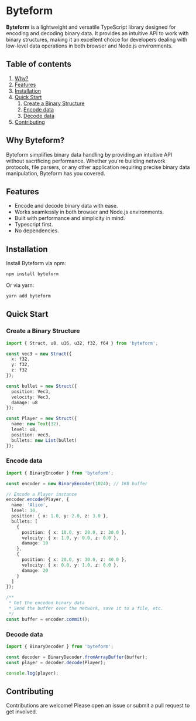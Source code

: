 # Byteform

**Byteform** is a lightweight and versatile TypeScript library designed for encoding and decoding binary data. It provides an intuitive API to work with binary structures, making it an excellent choice for developers dealing with low-level data operations in both browser and Node.js environments.

## Table of contents
1. [Why?](#why-byteform)
2. [Features](#features)
3. [Installation](#installation)
4. [Quick Start](#quick-start)
    1. [Create a Binary Structure](#create-a-binary-structure)
    2. [Encode data](#encode-data)
    3. [Decode data](#decode-data)
5. [Contributing](#contributing)

## Why Byteform?

Byteform simplifies binary data handling by providing an intuitive API without sacrificing performance. Whether you're building network protocols, file parsers, or any other application requiring precise binary data manipulation, Byteform has you covered.

## Features

- Encode and decode binary data with ease.
- Works seamlessly in both browser and Node.js environments.
- Built with performance and simplicity in mind.
- Typescript first.
- No dependencies.

## Installation

Install Byteform via npm:
```bash
npm install byteform
```

Or via yarn:
```bash
yarn add byteform
```

## Quick Start

### Create a Binary Structure

```typescript
import { Struct, u8, u16, u32, f32, f64 } from 'byteform';

const vec3 = new Struct({
  x: f32,
  y: f32,
  z: f32
});

const bullet = new Struct({
  position: Vec3,
  velocity: Vec3,
  damage: u8
});

const Player = new Struct({
  name: new Text(32),
  level: u8,
  position: vec3,
  bullets: new List(bullet)
});
```

### Encode data

```typescript
import { BinaryEncoder } from 'byteform';

const encoder = new BinaryEncoder(1024); // 1KB buffer

// Encode a Player instance
encoder.encode(Player, {
  name: 'Alice',
  level: 10,
  position: { x: 1.0, y: 2.0, z: 3.0 },
  bullets: [
    { 
      position: { x: 10.0, y: 20.0, z: 30.0 },
      velocity: { x: 1.0, y: 0.0, z: 0.0 },
      damage: 10
    },
    { 
      position: { x: 20.0, y: 30.0, z: 40.0 },
      velocity: { x: 0.0, y: 1.0, z: 0.0 },
      damage: 20
    }
  ]
});

/** 
 * Get the encoded binary data
 * Send the buffer over the network, save it to a file, etc.
 */
const buffer = encoder.commit();
```

### Decode data

```typescript
import { BinaryDecoder } from 'byteform';

const decoder = BinaryDecoder.fromArrayBuffer(buffer);
const player = decoder.decode(Player);

console.log(player);
```

## Contributing
Contributions are welcome! Please open an issue or submit a pull request to get involved.
